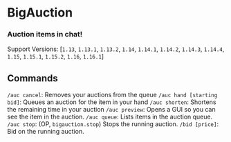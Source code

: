 # BigAuction
### Auction items in chat!

Support Versions: [`1.13`, `1.13.1`, `1.13.2`, `1.14`, `1.14.1`, `1.14.2`, `1.14.3`, `1.14.4`, `1.15`, `1.15.1`, `1.15.2`, `1.16`, `1.16.1`]

## Commands
`/auc cancel`: Removes your auctions from the queue
`/auc hand [starting bid]`: Queues an auction for the item in your hand
`/auc shorten`: Shortens the remaining time in your auction
`/auc preview`: Opens a GUI so you can see the item in the auction.
`/auc queue`: Lists items in the auction queue.
`/auc stop`: (OP, `bigauction.stop`) Stops the running auction.
`/bid [price]`: Bid on the running auction.

